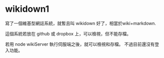 # wikidown1

寫了一個維基型網誌系統，就暫且叫 wikidown 好了，相當於wiki+markdown. 

這個系統若放在 github 或 dropbox 上，可以檢視，但不能存檔。 

若用 node wikiServer 執行伺服端之後，就可以檢視和存檔。 不過目前還沒有登入功能。
